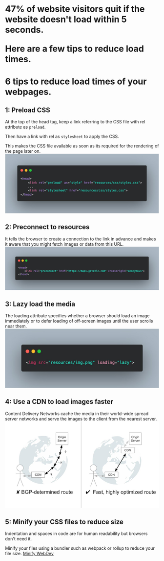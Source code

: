 <h1>47% of website visitors quit if the website doesn't load within 5 seconds.

Here are a few tips to reduce load times.</h1>

# 6 tips to reduce load times of your webpages.
## 1: Preload CSS
At the top of the head tag, keep a link referring to the CSS file with rel attribute as `preload`.

Then have a link with rel as `stylesheet` to apply the CSS.

This makes the CSS file available as soon as its required for the rendering of the page later on.
![](./images/preload.jpg)

## 2: Preconnect to resources

It tells the browser to create a connection to the link in advance and makes it aware that you might fetch images or data from this URL.
![](./images/preconnect.jpg)

## 3: Lazy load the media

The loading attribute specifies whether a browser should load an image immediately or to defer loading of off-screen images until the user scrolls near them.
![](./images/lazyload.jpg)

## 4: Use a CDN to load images faster

Content Delivery Networks cache the media in their world-wide spread server networks and serve the images to the client from the nearest server.
![](./images/CDN.jpg)

## 5: Minify your CSS files to reduce size

Indentation and spaces in code are for human readability but browsers don't need it.

Minify your files using a bundler such as webpack or rollup to reduce your file size. 
[Minify WebDev](https://web.dev/minify-css/)
